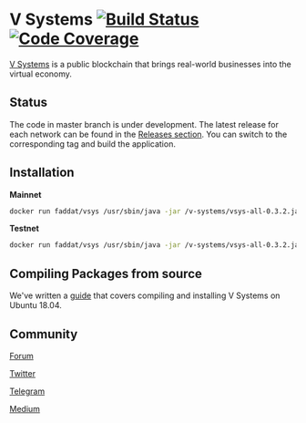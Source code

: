 # V Systems  [![Build Status](https://travis-ci.org/virtualeconomy/v-systems.svg?branch=master)](https://travis-ci.org/virtualeconomy/v-systems) [![Code Coverage](https://codecov.io/gh/virtualeconomy/v-systems/branch/master/graph/badge.svg?sanitize=true)](https://codecov.io/gh/virtualeconomy/v-systems/branch/master)

[V Systems](https://v.systems) is a public blockchain that brings real-world businesses into the virtual economy. 

## Status

The code in master branch is under development. The latest release for each network can be found in the [Releases section](https://github.com/virtualeconomy/vsys/releases). You can switch to the corresponding tag and build the application.

## Installation

**Mainnet**
```bash
docker run faddat/vsys /usr/sbin/java -jar /v-systems/vsys-all-0.3.2.jar /v-systems/vsys-mainnet.conf
```

**Testnet**
```bash
docker run faddat/vsys /usr/sbin/java -jar /v-systems/vsys-all-0.3.2.jar /v-systems/vsys-testnet.conf
```

## Compiling Packages from source

We've written a [guide](https://github.com/virtualeconomy/v-systems/wiki/Compile-v.systems-from-source-code) that covers compiling and installing V Systems on Ubuntu 18.04.  

## Community

[Forum](https://forum.v.systems/)

[Twitter](https://twitter.com/VSYSCoin)

[Telegram](https://t.me/VSYSOfficialGroup)

[Medium](https://medium.com/vsystems)


